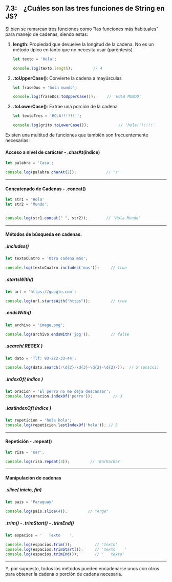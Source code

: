 ## 7.3:    ¿Cuáles son las tres funciones de String en JS?

Si bien se remarcan tres funciones como "las funciones más habituales" para manejo de cadenas, siendo estas:

1. **length**: Propiedad que devuelve la longitud de la cadena. No es un método típico en tanto que no necesita usar (paréntesis)
   
   ```js
   let texto = 'Hola';
   
   console.log(texto.length);         // 4
   ```

2. **.toUpperCase()**: Convierte la cadena a mayúsculas
   
   ```js
   let fraseDos = 'hola mundo';
   
   console.log(fraseDos.toUpperCase());     // 'HOLA MUNDO'
   ```

3. **.toLowerCase()**: Extrae una porción de la cadena
   
   ```js
   let textoTres = 'HOLA!!!!!!!';
   
   console.log(grito.toLowerCase());             // 'hola!!!!!!!'
   ```

Existen una multitud de funciones que también son frecuentemente necesarias:

#### Acceso a nivel de carácter - .charAt(índice)

```js
let palabra = 'Casa';

console.log(palabra.charAt(2));             // 's'
```

****

#### Concatenado de Cadenas - .concat()

```js
let str1 = 'Hola'
let str2 = 'Mundo';


console.log(str1.concat(" ", str2));        // 'Hola Mundo'
```

****

#### Métodos de búsqueda en cadenas:

##### .includes()

```js
let textoCuatro = 'Otra cadena más';

console.log(textoCuatro.includes('mas'));     // true
```

##### .startsWith()

```js
let url = 'https://google.com';

console.log(url.startsWith("https"));         // true
```



##### .endsWith()

```js
let archivo = 'image.png';

console.log(archivo.endsWith('jpg'));         // false
```

##### .search( REGEX )

```js
let dato = 'Tlf: 93-222-33-44';

console.log(dato.search(/\d{2}-\d{3}-\d{2}-\d{2}/));  // 5 (posici)
```

##### .indexOf( índice )

```js
let oracion = 'El perro no me deja descansar';
console.log(oracion.indexOf('perro'));         // 3
```



##### .lastIndexOf( índice )

```js
let repeticion = 'hola hola';
console.log(repeticion.lastIndexOf('hola')); // 5
```

***

#### Repetición - .repeat()

```js
let risa = 'Kar';

console.log(risa.repeat(3));         // 'KarKarKar'
```

****

#### Manipulación de cadenas

##### .slice( inicio, fin)

```js
let pais = 'Paraguay'

console.log(pais.slice(4));         // "Arge"
```



##### .trim() - .trimStart() - .trimEnd()

```js
let espacios = '   Texto    ';

console.log(espacios.trim());          // 'texto'
console.log(espacios.trimStart());     // 'texto    '
console.log(espacios.trimEnd());       // '   texto'
```



****

Y, por supuesto, todos los métodos pueden encadenarse unos con otros para obtener la cadena o porción de cadena necesaria.
